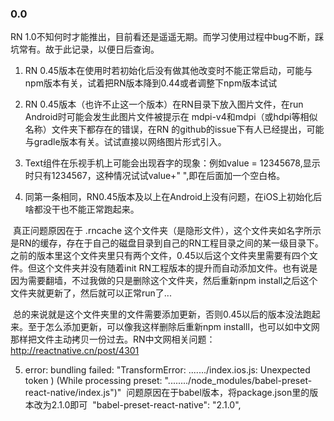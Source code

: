 ### 0.0 
  RN 1.0不知何时才能推出，目前看还是遥遥无期。而学习使用过程中bug不断，踩坑常有。故于此记录，以便日后查询。

1. RN 0.45版本在使用时若初始化后没有做其他改变时不能正常启动，可能与npm版本有关，试着把RN版本降到0.44或者调整下npm版本试试

2. RN 0.45版本（也许不止这一个版本）在RN目录下放入图片文件，在run Android时可能会发生此图片文件被提示在 mdpi-v4和mdpi（或hdpi等相似名称）文件夹下都存在的错误，在RN 的github的issue下有人已经提出，可能与gradle版本有关。试试直接以网络图片形式引入。

3. Text组件在乐视手机上可能会出现吞字的现象：例如value = 12345678,显示时只有1234567，这种情况试试value+" ",即在后面加一个空白格。

4. 同第一条相同，RN0.45版本及以上在Android上没有问题，在iOS上初始化后啥都没干也不能正常跑起来。

  真正问题原因在于 .rncache 这个文件夹（是隐形文件），这个文件夹如名字所示是RN的缓存，存在于自己的磁盘目录到自己的RN工程目录之间的某一级目录下。之前的版本里这个文件夹里只有两个文件，0.45以后这个文件夹里需要有四个文件。但这个文件夹并没有随着init RN工程版本的提升而自动添加文件。也有说是因为需要翻墙，不过我做的只是删除这个文件夹，然后重新npm install之后这个文件夹就更新了，然后就可以正常run了...
  
  总的来说就是这个文件夹里的文件需要添加更新，否则0.45以后的版本没法跑起来。至于怎么添加更新，可以像我这样删除后重新npm installl，也可以如中文网那样把文件主动拷贝一份过去。RN中文网相关问题：http://reactnative.cn/post/4301
  
5. error: bundling failed: "TransformError: ......./index.ios.js: Unexpected token ) (While processing preset: "......../node_modules/babel-preset-react-native/index.js")"
  问题原因在于babel版本，将package.json里的版本改为2.1.0即可
  "babel-preset-react-native": "2.1.0",

